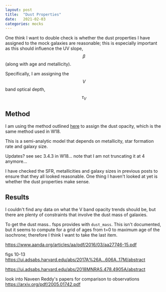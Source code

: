 ```yaml
---
layout: post
title:  "Dust Properties"
date:   2021-02-03
categories: mocks
---
```


One think I want to double check is whether the dust properties I have assigned to the mock galaxies are reasonable; this is especially important as this should influence the UV slope, $$\beta$$ (along with age and metallicity).

Specifically, I am assigning the $$V$$ band optical depth, $$\tau_{V}$$

## Method


I am using the method outlined <a href="https://ndrakos.github.io/blog/mocks/SED_Methods_Part_II/">here</a> to assign the dust opacity, which is the same method used in W18.

This is a semi-analytic model that depends on metallicity, star formation rate and galaxy size.

Updates? see sec 3.4.3 in W18... note that I am not truncating it at 4 anymore...


I have checked the SFR, metallicities and galaxy sizes in previous posts to ensure that they all looked reasonable. One thing I haven't looked at yet is whether the dust properties make sense.


## Results

I couldn't find any data on what the V band opacity trends should be, but there are plenty of constraints that involve the dust mass of galaxies.

To get the dust mass.. fsps provides with <code>dust_mass</code>. This isn't documented, but it seems to compute for a grid of ages from t=0 to maximum age of the isochrone; therefore I think I want to take the last item.





https://www.aanda.org/articles/aa/pdf/2016/03/aa27746-15.pdf


figs 10-13
https://ui.adsabs.harvard.edu/abs/2017A%26A...606A..17M/abstract


https://ui.adsabs.harvard.edu/abs/2018MNRAS.478.4905A/abstract

look into Naveen Reddy's papers for comparison to observations
https://arxiv.org/pdf/2005.01742.pdf

